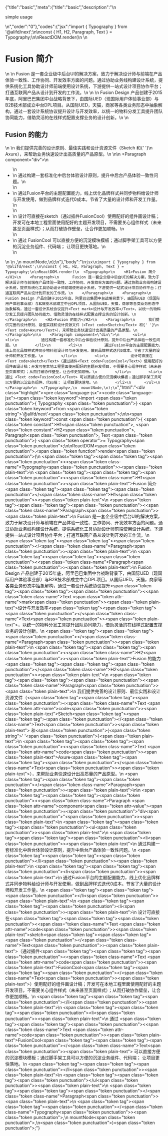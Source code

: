 {"title":"basic","meta":{"title":"basic","description":"\n<p>simple usage</p>\n","order":"0"},"codes":{"jsx":"import { Typography } from '@alifd/next';\n\nconst { H1, H2, Paragraph, Text } = Typography;\n\nReactDOM.render(\n  <Typography>\n    <H1>Fusion 简介</H1>\n    <Paragraph>\n      Fusion 是一套企业级中后台UI的解决方案，致力于解决设计师与前端在产品体验一致性、工作协同、开发效率方面的问题。通过协助业务线构建设计系统，提供系统化工具协助设计师前端使用设计系统，下游提供一站式设计项目协作平台；打通互联网产品从设计到开发的工作流。\n    </Paragraph>\n    <Paragraph>\n      Fusion Design 产品创建于2015年底，阿里巴巴集团中台战略背景下，由国际UED（现国际用户体验事业部）与B2B技术部成立中台DPL项目。从国际UED，天猫，商家等各类业务形态中抽象解构，通过一套设计系统协议提升<Text mark>设计与开发效率</Text>，以统一的物料分发工具提升团队协同能力，借助灵活的在线样式配置支撑业务的设计创新。\n    </Paragraph>\n    <H2>Fusion 的能力</H2>\n    <Paragraph>\n      我们提供完善的设计原则、最佳实践和设计资源文件（<Text code>Sketch</Text> 和{' '}\n      <Text code>Axure</Text>），来帮助业务快速设计出高质量的产品原型。\n    </Paragraph>\n\n    <Paragraph component=\"div\">\n      <ul>\n        <li>\n          通过构建一套标准化中后台体验设计原则，提升中后台产品体验一致性问题。\n        </li>\n        <li>\n          通过Fusion平台的主题配置能力，线上优化品牌样式并同步物料给设计师与开发使用，做到品牌样式迭代0成本。节省了大量的设计师和开发工作量。\n        </li>\n        <li>\n          设计可直接在<Text code>sketch</Text>（通过插件<Text code>FusionCool</Text>）使用配好的组件画设计稿；开发可在本地工程里面使用配好的主题开发项目，不需要关心组件样式（未来甚至页面样式）；从而打破协作壁垒，让合作更加顺畅。\n        </li>\n        <li>\n          通过 <Text code>FusionCool</Text> 可以直接方便的沉淀模块模板；通过脚手架工具可以方便的沉淀业务组件、代码端； 让项目更快落地。\n        </li>\n      </ul>\n    </Paragraph>\n  </Typography>,\n  mountNode,\n);\n"},"body":"\n```jsx\nimport { Typography } from '@alifd/next';\n\nconst { H1, H2, Paragraph, Text } = Typography;\n\nReactDOM.render(\n  <Typography>\n    <H1>Fusion 简介</H1>\n    <Paragraph>\n      Fusion 是一套企业级中后台UI的解决方案，致力于解决设计师与前端在产品体验一致性、工作协同、开发效率方面的问题。通过协助业务线构建设计系统，提供系统化工具协助设计师前端使用设计系统，下游提供一站式设计项目协作平台；打通互联网产品从设计到开发的工作流。\n    </Paragraph>\n    <Paragraph>\n      Fusion Design 产品创建于2015年底，阿里巴巴集团中台战略背景下，由国际UED（现国际用户体验事业部）与B2B技术部成立中台DPL项目。从国际UED，天猫，商家等各类业务形态中抽象解构，通过一套设计系统协议提升<Text mark>设计与开发效率</Text>，以统一的物料分发工具提升团队协同能力，借助灵活的在线样式配置支撑业务的设计创新。\n    </Paragraph>\n    <H2>Fusion 的能力</H2>\n    <Paragraph>\n      我们提供完善的设计原则、最佳实践和设计资源文件（<Text code>Sketch</Text> 和{' '}\n      <Text code>Axure</Text>），来帮助业务快速设计出高质量的产品原型。\n    </Paragraph>\n\n    <Paragraph component=\"div\">\n      <ul>\n        <li>\n          通过构建一套标准化中后台体验设计原则，提升中后台产品体验一致性问题。\n        </li>\n        <li>\n          通过Fusion平台的主题配置能力，线上优化品牌样式并同步物料给设计师与开发使用，做到品牌样式迭代0成本。节省了大量的设计师和开发工作量。\n        </li>\n        <li>\n          设计可直接在<Text code>sketch</Text>（通过插件<Text code>FusionCool</Text>）使用配好的组件画设计稿；开发可在本地工程里面使用配好的主题开发项目，不需要关心组件样式（未来甚至页面样式）；从而打破协作壁垒，让合作更加顺畅。\n        </li>\n        <li>\n          通过 <Text code>FusionCool</Text> 可以直接方便的沉淀模块模板；通过脚手架工具可以方便的沉淀业务组件、代码端； 让项目更快落地。\n        </li>\n      </ul>\n    </Paragraph>\n  </Typography>,\n  mountNode,\n);\n```","html":"<script>(function(){'use strict';\n\nvar _next = require('@alifd/next');\n\nvar H1 = _next.Typography.H1,\n    H2 = _next.Typography.H2,\n    Paragraph = _next.Typography.Paragraph,\n    Text = _next.Typography.Text;\n\n\nReactDOM.render(React.createElement(\n  _next.Typography,\n  null,\n  React.createElement(\n    H1,\n    null,\n    'Fusion \\u7B80\\u4ECB'\n  ),\n  React.createElement(\n    Paragraph,\n    null,\n    'Fusion \\u662F\\u4E00\\u5957\\u4F01\\u4E1A\\u7EA7\\u4E2D\\u540E\\u53F0UI\\u7684\\u89E3\\u51B3\\u65B9\\u6848\\uFF0C\\u81F4\\u529B\\u4E8E\\u89E3\\u51B3\\u8BBE\\u8BA1\\u5E08\\u4E0E\\u524D\\u7AEF\\u5728\\u4EA7\\u54C1\\u4F53\\u9A8C\\u4E00\\u81F4\\u6027\\u3001\\u5DE5\\u4F5C\\u534F\\u540C\\u3001\\u5F00\\u53D1\\u6548\\u7387\\u65B9\\u9762\\u7684\\u95EE\\u9898\\u3002\\u901A\\u8FC7\\u534F\\u52A9\\u4E1A\\u52A1\\u7EBF\\u6784\\u5EFA\\u8BBE\\u8BA1\\u7CFB\\u7EDF\\uFF0C\\u63D0\\u4F9B\\u7CFB\\u7EDF\\u5316\\u5DE5\\u5177\\u534F\\u52A9\\u8BBE\\u8BA1\\u5E08\\u524D\\u7AEF\\u4F7F\\u7528\\u8BBE\\u8BA1\\u7CFB\\u7EDF\\uFF0C\\u4E0B\\u6E38\\u63D0\\u4F9B\\u4E00\\u7AD9\\u5F0F\\u8BBE\\u8BA1\\u9879\\u76EE\\u534F\\u4F5C\\u5E73\\u53F0\\uFF1B\\u6253\\u901A\\u4E92\\u8054\\u7F51\\u4EA7\\u54C1\\u4ECE\\u8BBE\\u8BA1\\u5230\\u5F00\\u53D1\\u7684\\u5DE5\\u4F5C\\u6D41\\u3002'\n  ),\n  React.createElement(\n    Paragraph,\n    null,\n    'Fusion Design \\u4EA7\\u54C1\\u521B\\u5EFA\\u4E8E2015\\u5E74\\u5E95\\uFF0C\\u963F\\u91CC\\u5DF4\\u5DF4\\u96C6\\u56E2\\u4E2D\\u53F0\\u6218\\u7565\\u80CC\\u666F\\u4E0B\\uFF0C\\u7531\\u56FD\\u9645UED\\uFF08\\u73B0\\u56FD\\u9645\\u7528\\u6237\\u4F53\\u9A8C\\u4E8B\\u4E1A\\u90E8\\uFF09\\u4E0EB2B\\u6280\\u672F\\u90E8\\u6210\\u7ACB\\u4E2D\\u53F0DPL\\u9879\\u76EE\\u3002\\u4ECE\\u56FD\\u9645UED\\uFF0C\\u5929\\u732B\\uFF0C\\u5546\\u5BB6\\u7B49\\u5404\\u7C7B\\u4E1A\\u52A1\\u5F62\\u6001\\u4E2D\\u62BD\\u8C61\\u89E3\\u6784\\uFF0C\\u901A\\u8FC7\\u4E00\\u5957\\u8BBE\\u8BA1\\u7CFB\\u7EDF\\u534F\\u8BAE\\u63D0\\u5347',\n    React.createElement(\n      Text,\n      { mark: true },\n      '\\u8BBE\\u8BA1\\u4E0E\\u5F00\\u53D1\\u6548\\u7387'\n    ),\n    '\\uFF0C\\u4EE5\\u7EDF\\u4E00\\u7684\\u7269\\u6599\\u5206\\u53D1\\u5DE5\\u5177\\u63D0\\u5347\\u56E2\\u961F\\u534F\\u540C\\u80FD\\u529B\\uFF0C\\u501F\\u52A9\\u7075\\u6D3B\\u7684\\u5728\\u7EBF\\u6837\\u5F0F\\u914D\\u7F6E\\u652F\\u6491\\u4E1A\\u52A1\\u7684\\u8BBE\\u8BA1\\u521B\\u65B0\\u3002'\n  ),\n  React.createElement(\n    H2,\n    null,\n    'Fusion \\u7684\\u80FD\\u529B'\n  ),\n  React.createElement(\n    Paragraph,\n    null,\n    '\\u6211\\u4EEC\\u63D0\\u4F9B\\u5B8C\\u5584\\u7684\\u8BBE\\u8BA1\\u539F\\u5219\\u3001\\u6700\\u4F73\\u5B9E\\u8DF5\\u548C\\u8BBE\\u8BA1\\u8D44\\u6E90\\u6587\\u4EF6\\uFF08',\n    React.createElement(\n      Text,\n      { code: true },\n      'Sketch'\n    ),\n    ' \\u548C',\n    ' ',\n    React.createElement(\n      Text,\n      { code: true },\n      'Axure'\n    ),\n    '\\uFF09\\uFF0C\\u6765\\u5E2E\\u52A9\\u4E1A\\u52A1\\u5FEB\\u901F\\u8BBE\\u8BA1\\u51FA\\u9AD8\\u8D28\\u91CF\\u7684\\u4EA7\\u54C1\\u539F\\u578B\\u3002'\n  ),\n  React.createElement(\n    Paragraph,\n    { component: 'div' },\n    React.createElement(\n      'ul',\n      null,\n      React.createElement(\n        'li',\n        null,\n        '\\u901A\\u8FC7\\u6784\\u5EFA\\u4E00\\u5957\\u6807\\u51C6\\u5316\\u4E2D\\u540E\\u53F0\\u4F53\\u9A8C\\u8BBE\\u8BA1\\u539F\\u5219\\uFF0C\\u63D0\\u5347\\u4E2D\\u540E\\u53F0\\u4EA7\\u54C1\\u4F53\\u9A8C\\u4E00\\u81F4\\u6027\\u95EE\\u9898\\u3002'\n      ),\n      React.createElement(\n        'li',\n        null,\n        '\\u901A\\u8FC7Fusion\\u5E73\\u53F0\\u7684\\u4E3B\\u9898\\u914D\\u7F6E\\u80FD\\u529B\\uFF0C\\u7EBF\\u4E0A\\u4F18\\u5316\\u54C1\\u724C\\u6837\\u5F0F\\u5E76\\u540C\\u6B65\\u7269\\u6599\\u7ED9\\u8BBE\\u8BA1\\u5E08\\u4E0E\\u5F00\\u53D1\\u4F7F\\u7528\\uFF0C\\u505A\\u5230\\u54C1\\u724C\\u6837\\u5F0F\\u8FED\\u4EE30\\u6210\\u672C\\u3002\\u8282\\u7701\\u4E86\\u5927\\u91CF\\u7684\\u8BBE\\u8BA1\\u5E08\\u548C\\u5F00\\u53D1\\u5DE5\\u4F5C\\u91CF\\u3002'\n      ),\n      React.createElement(\n        'li',\n        null,\n        '\\u8BBE\\u8BA1\\u53EF\\u76F4\\u63A5\\u5728',\n        React.createElement(\n          Text,\n          { code: true },\n          'sketch'\n        ),\n        '\\uFF08\\u901A\\u8FC7\\u63D2\\u4EF6',\n        React.createElement(\n          Text,\n          { code: true },\n          'FusionCool'\n        ),\n        '\\uFF09\\u4F7F\\u7528\\u914D\\u597D\\u7684\\u7EC4\\u4EF6\\u753B\\u8BBE\\u8BA1\\u7A3F\\uFF1B\\u5F00\\u53D1\\u53EF\\u5728\\u672C\\u5730\\u5DE5\\u7A0B\\u91CC\\u9762\\u4F7F\\u7528\\u914D\\u597D\\u7684\\u4E3B\\u9898\\u5F00\\u53D1\\u9879\\u76EE\\uFF0C\\u4E0D\\u9700\\u8981\\u5173\\u5FC3\\u7EC4\\u4EF6\\u6837\\u5F0F\\uFF08\\u672A\\u6765\\u751A\\u81F3\\u9875\\u9762\\u6837\\u5F0F\\uFF09\\uFF1B\\u4ECE\\u800C\\u6253\\u7834\\u534F\\u4F5C\\u58C1\\u5792\\uFF0C\\u8BA9\\u5408\\u4F5C\\u66F4\\u52A0\\u987A\\u7545\\u3002'\n      ),\n      React.createElement(\n        'li',\n        null,\n        '\\u901A\\u8FC7 ',\n        React.createElement(\n          Text,\n          { code: true },\n          'FusionCool'\n        ),\n        ' \\u53EF\\u4EE5\\u76F4\\u63A5\\u65B9\\u4FBF\\u7684\\u6C89\\u6DC0\\u6A21\\u5757\\u6A21\\u677F\\uFF1B\\u901A\\u8FC7\\u811A\\u624B\\u67B6\\u5DE5\\u5177\\u53EF\\u4EE5\\u65B9\\u4FBF\\u7684\\u6C89\\u6DC0\\u4E1A\\u52A1\\u7EC4\\u4EF6\\u3001\\u4EE3\\u7801\\u7AEF\\uFF1B \\u8BA9\\u9879\\u76EE\\u66F4\\u5FEB\\u843D\\u5730\\u3002'\n      )\n    )\n  )\n), mountNode);})()</script><div class=\"highlight\"><pre class=\"language-jsx\"><code class=\"language-jsx\"><span class=\"token keyword\">import</span> <span class=\"token punctuation\">{</span> Typography <span class=\"token punctuation\">}</span> <span class=\"token keyword\">from</span> <span class=\"token string\">'@alifd/next'</span><span class=\"token punctuation\">;</span>\n\n<span class=\"token keyword\">const</span> <span class=\"token punctuation\">{</span> <span class=\"token constant\">H1</span><span class=\"token punctuation\">,</span> <span class=\"token constant\">H2</span><span class=\"token punctuation\">,</span> Paragraph<span class=\"token punctuation\">,</span> Text <span class=\"token punctuation\">}</span> <span class=\"token operator\">=</span> Typography<span class=\"token punctuation\">;</span>\n\nReactDOM<span class=\"token punctuation\">.</span><span class=\"token function\">render</span><span class=\"token punctuation\">(</span>\n  <span class=\"token tag\"><span class=\"token tag\"><span class=\"token punctuation\">&lt;</span><span class=\"token class-name\">Typography</span></span><span class=\"token punctuation\">></span></span><span class=\"token plain-text\">\n    </span><span class=\"token tag\"><span class=\"token tag\"><span class=\"token punctuation\">&lt;</span><span class=\"token class-name\">H1</span></span><span class=\"token punctuation\">></span></span><span class=\"token plain-text\">Fusion 简介</span><span class=\"token tag\"><span class=\"token tag\"><span class=\"token punctuation\">&lt;/</span><span class=\"token class-name\">H1</span></span><span class=\"token punctuation\">></span></span><span class=\"token plain-text\">\n    </span><span class=\"token tag\"><span class=\"token tag\"><span class=\"token punctuation\">&lt;</span><span class=\"token class-name\">Paragraph</span></span><span class=\"token punctuation\">></span></span><span class=\"token plain-text\">\n      Fusion 是一套企业级中后台UI的解决方案，致力于解决设计师与前端在产品体验一致性、工作协同、开发效率方面的问题。通过协助业务线构建设计系统，提供系统化工具协助设计师前端使用设计系统，下游提供一站式设计项目协作平台；打通互联网产品从设计到开发的工作流。\n    </span><span class=\"token tag\"><span class=\"token tag\"><span class=\"token punctuation\">&lt;/</span><span class=\"token class-name\">Paragraph</span></span><span class=\"token punctuation\">></span></span><span class=\"token plain-text\">\n    </span><span class=\"token tag\"><span class=\"token tag\"><span class=\"token punctuation\">&lt;</span><span class=\"token class-name\">Paragraph</span></span><span class=\"token punctuation\">></span></span><span class=\"token plain-text\">\n      Fusion Design 产品创建于2015年底，阿里巴巴集团中台战略背景下，由国际UED（现国际用户体验事业部）与B2B技术部成立中台DPL项目。从国际UED，天猫，商家等各类业务形态中抽象解构，通过一套设计系统协议提升</span><span class=\"token tag\"><span class=\"token tag\"><span class=\"token punctuation\">&lt;</span><span class=\"token class-name\">Text</span></span> <span class=\"token attr-name\">mark</span><span class=\"token punctuation\">></span></span><span class=\"token plain-text\">设计与开发效率</span><span class=\"token tag\"><span class=\"token tag\"><span class=\"token punctuation\">&lt;/</span><span class=\"token class-name\">Text</span></span><span class=\"token punctuation\">></span></span><span class=\"token plain-text\">，以统一的物料分发工具提升团队协同能力，借助灵活的在线样式配置支撑业务的设计创新。\n    </span><span class=\"token tag\"><span class=\"token tag\"><span class=\"token punctuation\">&lt;/</span><span class=\"token class-name\">Paragraph</span></span><span class=\"token punctuation\">></span></span><span class=\"token plain-text\">\n    </span><span class=\"token tag\"><span class=\"token tag\"><span class=\"token punctuation\">&lt;</span><span class=\"token class-name\">H2</span></span><span class=\"token punctuation\">></span></span><span class=\"token plain-text\">Fusion 的能力</span><span class=\"token tag\"><span class=\"token tag\"><span class=\"token punctuation\">&lt;/</span><span class=\"token class-name\">H2</span></span><span class=\"token punctuation\">></span></span><span class=\"token plain-text\">\n    </span><span class=\"token tag\"><span class=\"token tag\"><span class=\"token punctuation\">&lt;</span><span class=\"token class-name\">Paragraph</span></span><span class=\"token punctuation\">></span></span><span class=\"token plain-text\">\n      我们提供完善的设计原则、最佳实践和设计资源文件（</span><span class=\"token tag\"><span class=\"token tag\"><span class=\"token punctuation\">&lt;</span><span class=\"token class-name\">Text</span></span> <span class=\"token attr-name\">code</span><span class=\"token punctuation\">></span></span><span class=\"token plain-text\">Sketch</span><span class=\"token tag\"><span class=\"token tag\"><span class=\"token punctuation\">&lt;/</span><span class=\"token class-name\">Text</span></span><span class=\"token punctuation\">></span></span><span class=\"token plain-text\"> 和</span><span class=\"token punctuation\">{</span><span class=\"token string\">' '</span><span class=\"token punctuation\">}</span><span class=\"token plain-text\">\n      </span><span class=\"token tag\"><span class=\"token tag\"><span class=\"token punctuation\">&lt;</span><span class=\"token class-name\">Text</span></span> <span class=\"token attr-name\">code</span><span class=\"token punctuation\">></span></span><span class=\"token plain-text\">Axure</span><span class=\"token tag\"><span class=\"token tag\"><span class=\"token punctuation\">&lt;/</span><span class=\"token class-name\">Text</span></span><span class=\"token punctuation\">></span></span><span class=\"token plain-text\">），来帮助业务快速设计出高质量的产品原型。\n    </span><span class=\"token tag\"><span class=\"token tag\"><span class=\"token punctuation\">&lt;/</span><span class=\"token class-name\">Paragraph</span></span><span class=\"token punctuation\">></span></span><span class=\"token plain-text\">\n\n    </span><span class=\"token tag\"><span class=\"token tag\"><span class=\"token punctuation\">&lt;</span><span class=\"token class-name\">Paragraph</span></span> <span class=\"token attr-name\">component</span><span class=\"token attr-value\"><span class=\"token punctuation\">=</span><span class=\"token punctuation\">\"</span>div<span class=\"token punctuation\">\"</span></span><span class=\"token punctuation\">></span></span><span class=\"token plain-text\">\n      </span><span class=\"token tag\"><span class=\"token tag\"><span class=\"token punctuation\">&lt;</span>ul</span><span class=\"token punctuation\">></span></span><span class=\"token plain-text\">\n        </span><span class=\"token tag\"><span class=\"token tag\"><span class=\"token punctuation\">&lt;</span>li</span><span class=\"token punctuation\">></span></span><span class=\"token plain-text\">\n          通过构建一套标准化中后台体验设计原则，提升中后台产品体验一致性问题。\n        </span><span class=\"token tag\"><span class=\"token tag\"><span class=\"token punctuation\">&lt;/</span>li</span><span class=\"token punctuation\">></span></span><span class=\"token plain-text\">\n        </span><span class=\"token tag\"><span class=\"token tag\"><span class=\"token punctuation\">&lt;</span>li</span><span class=\"token punctuation\">></span></span><span class=\"token plain-text\">\n          通过Fusion平台的主题配置能力，线上优化品牌样式并同步物料给设计师与开发使用，做到品牌样式迭代0成本。节省了大量的设计师和开发工作量。\n        </span><span class=\"token tag\"><span class=\"token tag\"><span class=\"token punctuation\">&lt;/</span>li</span><span class=\"token punctuation\">></span></span><span class=\"token plain-text\">\n        </span><span class=\"token tag\"><span class=\"token tag\"><span class=\"token punctuation\">&lt;</span>li</span><span class=\"token punctuation\">></span></span><span class=\"token plain-text\">\n          设计可直接在</span><span class=\"token tag\"><span class=\"token tag\"><span class=\"token punctuation\">&lt;</span><span class=\"token class-name\">Text</span></span> <span class=\"token attr-name\">code</span><span class=\"token punctuation\">></span></span><span class=\"token plain-text\">sketch</span><span class=\"token tag\"><span class=\"token tag\"><span class=\"token punctuation\">&lt;/</span><span class=\"token class-name\">Text</span></span><span class=\"token punctuation\">></span></span><span class=\"token plain-text\">（通过插件</span><span class=\"token tag\"><span class=\"token tag\"><span class=\"token punctuation\">&lt;</span><span class=\"token class-name\">Text</span></span> <span class=\"token attr-name\">code</span><span class=\"token punctuation\">></span></span><span class=\"token plain-text\">FusionCool</span><span class=\"token tag\"><span class=\"token tag\"><span class=\"token punctuation\">&lt;/</span><span class=\"token class-name\">Text</span></span><span class=\"token punctuation\">></span></span><span class=\"token plain-text\">）使用配好的组件画设计稿；开发可在本地工程里面使用配好的主题开发项目，不需要关心组件样式（未来甚至页面样式）；从而打破协作壁垒，让合作更加顺畅。\n        </span><span class=\"token tag\"><span class=\"token tag\"><span class=\"token punctuation\">&lt;/</span>li</span><span class=\"token punctuation\">></span></span><span class=\"token plain-text\">\n        </span><span class=\"token tag\"><span class=\"token tag\"><span class=\"token punctuation\">&lt;</span>li</span><span class=\"token punctuation\">></span></span><span class=\"token plain-text\">\n          通过 </span><span class=\"token tag\"><span class=\"token tag\"><span class=\"token punctuation\">&lt;</span><span class=\"token class-name\">Text</span></span> <span class=\"token attr-name\">code</span><span class=\"token punctuation\">></span></span><span class=\"token plain-text\">FusionCool</span><span class=\"token tag\"><span class=\"token tag\"><span class=\"token punctuation\">&lt;/</span><span class=\"token class-name\">Text</span></span><span class=\"token punctuation\">></span></span><span class=\"token plain-text\"> 可以直接方便的沉淀模块模板；通过脚手架工具可以方便的沉淀业务组件、代码端； 让项目更快落地。\n        </span><span class=\"token tag\"><span class=\"token tag\"><span class=\"token punctuation\">&lt;/</span>li</span><span class=\"token punctuation\">></span></span><span class=\"token plain-text\">\n      </span><span class=\"token tag\"><span class=\"token tag\"><span class=\"token punctuation\">&lt;/</span>ul</span><span class=\"token punctuation\">></span></span><span class=\"token plain-text\">\n    </span><span class=\"token tag\"><span class=\"token tag\"><span class=\"token punctuation\">&lt;/</span><span class=\"token class-name\">Paragraph</span></span><span class=\"token punctuation\">></span></span><span class=\"token plain-text\">\n  </span><span class=\"token tag\"><span class=\"token tag\"><span class=\"token punctuation\">&lt;/</span><span class=\"token class-name\">Typography</span></span><span class=\"token punctuation\">></span></span><span class=\"token punctuation\">,</span>\n  mountNode<span class=\"token punctuation\">,</span>\n<span class=\"token punctuation\">)</span><span class=\"token punctuation\">;</span></code></pre></div>"}